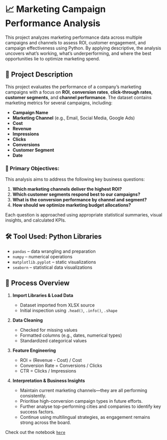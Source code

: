 # 📈 Marketing Campaign Performance Analysis

This project analyzes marketing performance data across multiple campaigns and channels to assess ROI, customer engagement, and campaign effectiveness using Python. By applying descriptive, the analysis uncovers what’s working, what’s underperforming, and where the best opportunities lie to optimize marketing spend.

## 🧾 Project Description

This project evaluates the performance of a company’s marketing campaigns with a focus on **ROI**, **conversion rates**, **click-through rates**, **customer segments**, and **channel performance**.
The dataset contains marketing metrics for several campaigns, including:
* **Campaign Name**
* **Marketing Channel** (e.g., Email, Social Media, Google Ads)
* **Cost**
* **Revenue**
* **Impressions**
* **Clicks**
* **Conversions**
* **Customer Segment**
* **Date**

### 🧠 Primary Objectives:
This analysis aims to address the following key business questions:
1. **Which marketing channels deliver the highest ROI?**
2. **Which customer segments respond best to our campaigns?**
3. **What is the conversion performance by channel and segment?**
4. **How should we optimize marketing budget allocations?**

Each question is approached using appropriate statistical summaries, visual insights, and calculated KPIs.

## 🛠️ Tool Used: Python Libraries

* `pandas` – data wrangling and preparation
* `numpy` – numerical operations
* `matplotlib.pyplot` – static visualizations
* `seaborn` – statistical data visualizations

## 🧭 Process Overview
1. **Import Libraries & Load Data**
   * Dataset imported from XLSX source
   * Initial inspection using `.head()`, `.info()`, `.shape`

2. **Data Cleaning**
   * Checked for missing values
   * Formatted columns (e.g., dates, numerical types)
   * Standardized categorical values

3. **Feature Engineering**
   * ROI = (Revenue - Cost) / Cost
   * Conversion Rate = Conversions / Clicks
   * CTR = Clicks / Impressions

4. **Interpretation & Business Insights**

   * Maintain current marketing channels—they are all performing consistently.
   * Prioritise high-conversion campaign types in future efforts.
   * Further analyse top-performing cities and companies to identify key success factors.
   * Continue using multilingual strategies, as engagement remains strong across the board.
   
Check out the notebook [`here`](https://github.com/Top-BenBen/Marketing-Campaign-Performance-Analysis/blob/main/Marketing.ipynb)

